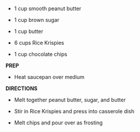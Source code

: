 -   1 cup smooth peanut butter

-   1 cup brown sugar

-   1 cup butter

-   6 cups Rice Krispies

-   1 cup chocolate chips

**PREP**

-   Heat saucepan over medium

**DIRECTIONS**

-   Melt together peanut butter, sugar, and butter

-   Stir in Rice Krispies and press into casserole dish

-   Melt chips and pour over as frosting
